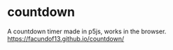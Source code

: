 # countdown
A countdown timer made in p5js, works in the browser.
https://facundof13.github.io/countdown/
